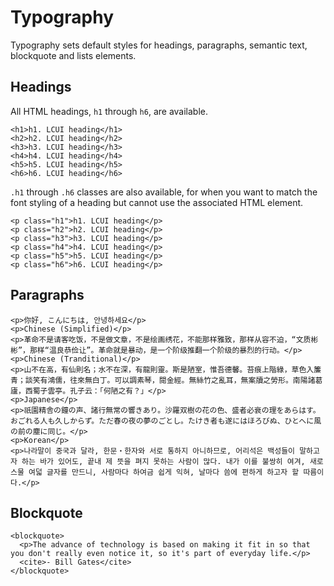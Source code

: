 # Typography

Typography sets default styles for headings, paragraphs, semantic text, blockquote and lists elements.

## Headings

All HTML headings, `h1` through `h6`, are available.

``` headings-demo-xml
<h1>h1. LCUI heading</h1>
<h2>h2. LCUI heading</h2>
<h3>h3. LCUI heading</h3>
<h4>h4. LCUI heading</h4>
<h5>h5. LCUI heading</h5>
<h6>h6. LCUI heading</h6>
```

`.h1` through `.h6` classes are also available, for when you want to match the font styling of a heading but cannot use the associated HTML element.

``` headings-demo-xml
<p class="h1">h1. LCUI heading</p>
<p class="h2">h2. LCUI heading</p>
<p class="h3">h3. LCUI heading</p>
<p class="h4">h4. LCUI heading</p>
<p class="h5">h5. LCUI heading</p>
<p class="h6">h6. LCUI heading</p>
```

## Paragraphs

``` paragraphs-demo-xml
<p>你好, こんにちは, 안녕하세요</p>
<p>Chinese (Simplified)</p>
<p>革命不是请客吃饭，不是做文章，不是绘画绣花，不能那样雅致，那样从容不迫，“文质彬彬”，那样“温良恭俭让”。革命就是暴动，是一个阶级推翻一个阶级的暴烈的行动。</p>
<p>Chinese (Tranditional)</p>
<p>山不在高，有仙則名；水不在深，有龍則靈。斯是陋室，惟吾德馨。苔痕上階綠，草色入簾青；談笑有鴻儒，往來無白丁。可以調素琴，閱金經。無絲竹之亂耳，無案牘之勞形。南陽諸葛廬，西蜀子雲亭。孔子云：「何陋之有？」</p>
<p>Japanese</p>
<p>祇園精舎の鐘の声、諸行無常の響きあり。沙羅双樹の花の色、盛者必衰の理をあらはす。おごれる人も久しからず。ただ春の夜の夢のごとし。たけき者も遂にはほろびぬ、ひとへ‌​に風の前の塵に同じ。</p>
<p>Korean</p>
<p>나라말이 중국과 달라, 한문・한자와 서로 통하지 아니하므로, 어리석은 백성들이 말하고자 하는 바가 있어도, 끝내 제 뜻을 펴지 못하는 사람이 많다. 내가 이를 불쌍히 여겨, 새로 스물 여덟 글자를 만드니, 사람마다 하여금 쉽게 익혀, 날마다 씀에 편하게 하고자 할 따름이다.</p>
```

## Blockquote

``` blockquote-demo-xml
<blockquote>
  <p>The advance of technology is based on making it fit in so that you don't really even notice it, so it's part of everyday life.</p>
  <cite>- Bill Gates</cite>
</blockquote>
```
